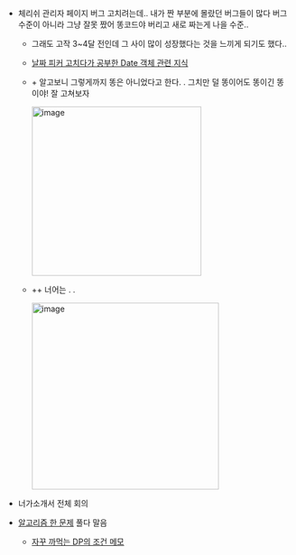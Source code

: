 - 체리쉬 관리자 페이지 버그 고치려는데.. 내가 짠 부분에 몰랐던 버그들이 많다 버그 수준이 아니라 그냥 잘못 짰어 똥코드야 버리고 새로 짜는게 나을 수준..
  - 그래도 고작 3~4달 전인데 그 사이 많이 성장했다는 것을 느끼게 되기도 했다..
  - [날짜 피커 고치다가 공부한 Date 객체 관련 지식](https://github.com/NamJwong/TIL/commit/276ad51a87e9244438c59b2dd82848507fb452c0)
  - \+ 알고보니 그렇게까지 똥은 아니었다고 한다. . 그치만 덜 똥이어도 똥이긴 똥이야! 잘 고쳐보자
  
    <img width="300" alt="image" src="https://user-images.githubusercontent.com/73823388/159303846-76d97638-4aec-406d-b735-059cf52df9d6.png">
    
  - ++ 너어는 . .
  
    <img width="331" alt="image" src="https://user-images.githubusercontent.com/73823388/159304313-5f8c39b4-54b0-47f5-b51e-b6630357b75b.png">
 

- 너가소개서 전체 회의
- [알고리즘 한 문제](https://github.com/NamJwong/coding-test-practice/blob/main/%EC%95%8C%EA%B3%A0%EB%A6%AC%EC%A6%98/%EB%B0%B1%EC%A4%80/14221%20%ED%8E%B8%EC%9D%98%EC%A0%90.java) 풀다 말음
  - [자꾸 까먹는 DP의 조건 메모](https://github.com/NamJwong/TIL/commit/67c3dea9723168a97157d8c0aeaba8ddd9cabe7e)
